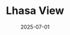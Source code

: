 ---
title: "Lhasa View"
date: 2025-07-01
location: "Lhasa"
description: "A scene from Lhasa"
image: "images/20250701lhasa-57-.jpg"
---